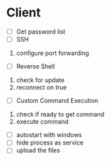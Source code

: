 # Client

- [ ] Get password list
- [ ] SSH
1. configure port forwarding
- [ ] Reverse Shell
1. check for update
2. reconnect on true
- [ ] Custom Command Execution
1. check if ready to get command
2. execute command
- [ ] autostart with windows
- [ ] hide process as service
- [ ] upload the files
